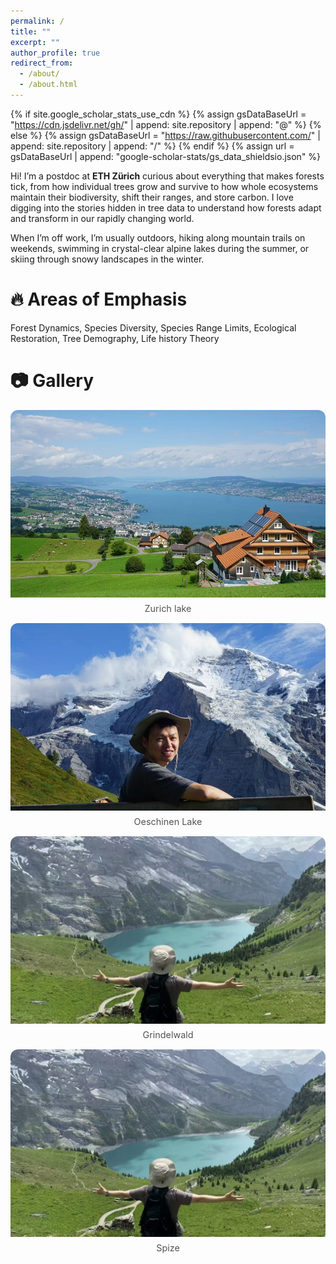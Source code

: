 ```yaml
---
permalink: /
title: ""
excerpt: ""
author_profile: true
redirect_from: 
  - /about/
  - /about.html
---
```


{% if site.google_scholar_stats_use_cdn %}
{% assign gsDataBaseUrl = "https://cdn.jsdelivr.net/gh/" | append: site.repository | append: "@" %}
{% else %}
{% assign gsDataBaseUrl = "https://raw.githubusercontent.com/" | append: site.repository | append: "/" %}
{% endif %}
{% assign url = gsDataBaseUrl | append: "google-scholar-stats/gs_data_shieldsio.json" %}

<span class='anchor' id='about-me'></span>
Hi! I’m a postdoc at **ETH Zürich** curious about everything that makes forests tick, from how individual trees grow and survive to how whole ecosystems maintain their biodiversity, shift their ranges, and store carbon. I love digging into the stories hidden in tree data to understand how forests adapt and transform in our rapidly changing world.

When I’m off work, I’m usually outdoors, hiking along mountain trails on weekends, swimming in crystal-clear alpine lakes during the summer, or skiing through snowy landscapes in the winter.  

# 🔥 Areas of Emphasis
Forest Dynamics, Species Diversity, Species Range Limits, Ecological Restoration, Tree Demography, Life history Theory

# 📷 Gallery
<div class="life-grid">
  <figure>
    <img src="/images/life/Zurich-lake.jpg" alt="Zurich lake" loading="lazy">
    <figcaption>Zurich lake</figcaption>
  </figure>
  <figure>
    <img src="/images/life/hiking1.jpg" alt="Mountain hike" loading="lazy">
    <figcaption>Oeschinen Lake</figcaption>
  </figure>
  <figure>
    <img src="/images/life/hiking2.jpg" alt="Winter ski" loading="lazy">
    <figcaption>Grindelwald</figcaption>
  </figure>
    <figure>
    <img src="/images/life/hiking2.jpg" alt="Winter ski" loading="lazy">
    <figcaption>Spize</figcaption>
  </figure>
</div>

<style>
.life-grid {
  display: grid;
  grid-template-columns: repeat(auto-fit, minmax(250px, 1fr));
  gap: 15px;
}

.life-grid figure {
  margin: 0;
  overflow: hidden;
  border-radius: 12px;
}

.life-grid img {
  width: 100%;
  height: 300px;          /* 调整等高卡片的高度 */
  object-fit: cover;      /* 保证整齐布局，轻微裁切 */
  transition: transform 0.3s ease;
}

.life-grid img:hover {
  transform: scale(1.05); /* 鼠标悬停时放大一点 */
}

.life-grid figcaption {
  text-align: center;
  font-size: 0.9rem;
  opacity: 0.75;
  margin-top: 6px;
}
</style>


